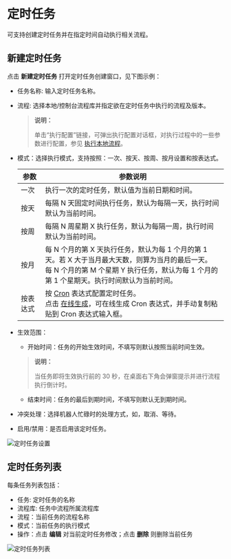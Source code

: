 # 定时任务

可支持创建定时任务并在指定时间自动执行相关流程。

## 新建定时任务

点击 **新建定时任务** 打开定时任务创建窗口，见下图示例：

- 任务名称: 输入定时任务名称。
- 流程: 选择本地/控制台流程库并指定欲在定时任务中执行的流程及版本。
  > **说明：**
  >
  > 单击“执行配置”链接，可弹出执行配置对话框，对执行过程中的一些参数进行配置，参见 [执行本地流程](Robot/../localworkflow.md)。

- 模式：选择执行模式，支持按照：一次、按天、按周、按月设置和按表达式。
  
   | 参数     | 参数说明                                                     |
   | -------- | ------------------------------------------------------------ |
   | 一次     | 执行一次的定时任务，默认值为当前日期和时间。                 |
   | 按天     | 每隔 N 天固定时间执行任务，默认为每隔一天，执行时间默认为当前时间。 |
   | 按周     | 每隔 N 周星期 X 执行任务，默认为每隔一周，执行时间默认为当前时间。 |
   | 按月     | 每 N 个月的第 X 天执行任务，默认为每 1 个月的第 1 天。若 X 大于当月最大天数，则算为当月的最后一天。<br> 每 N 个月的第 M 个星期 Y 执行任务，默认为每 1 个月的第 1 个星期天。执行时间默认为当前时间。 |
   | 按表达式 | 按 [Cron](https://baike.baidu.com/item/cron/10952601?fr=aladdin) 表达式配置定时任务。<br> 点击 [在线生成](https://console.encoo.com/lib/cron/index.html)，可在线生成 Cron 表达式，并手动复制粘贴到 Cron 表达式输入框。 |
  
- 生效范围：

    - 开始时间：任务的开始生效时间，不填写则默认按照当前时间生效。
  
    > **说明：**
    >
    > 当任务即将生效执行前的 30 秒，在桌面右下角会弹窗提示并进行流程执行倒计时。

    - 结束时间：任务的最后到期时间，不填写则默认无到期时间。

- 冲突处理：选择机器人忙碌时的处理方式，如，取消、等待。
- 启用/禁用：是否启用该定时任务。

![定时任务设置](https://docimages.blob.core.chinacloudapi.cn/images/Robot/robotcronjob20210927.png)

## 定时任务列表

每条任务列表包括：

- 任务: 定时任务的名称
- 流程库: 任务中流程所属流程库
- 流程：当前任务的流程名称
- 模式：当前任务的执行模式
- 操作：点击 **编辑** 对当前定时任务修改；点击 **删除** 则删除当前任务

![定时任务列表](https://docimages.blob.core.chinacloudapi.cn/images/Robot/Robot-CronJob-1.png)
